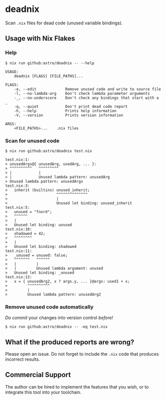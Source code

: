 # deadnix

Scan `.nix` files for dead code (unused variable bindings).

## Usage with Nix Flakes

### Help

```
$ nix run github:astro/deadnix -- --help
```

```
USAGE:
    deadnix [FLAGS] [FILE_PATHS]...

FLAGS:
    -e, --edit             Remove unused code and write to source file
    -l, --no-lambda-arg    Don't check lambda parameter arguments
    -_, --no-underscore    Don't check any bindings that start with a _
    -q, --quiet            Don't print dead code report
    -h, --help             Prints help information
    -V, --version          Prints version information

ARGS:
    <FILE_PATHS>...    .nix files
```

### Scan for unused code

```
$ nix run github:astro/deadnix test.nix
```

```
test.nix:1:
> unusedArgs@{ unusedArg, usedArg, ... }:
> ^^^^^^^^^^   ^^^^^^^^^
> |            |
> |            Unused lambda pattern: unusedArg
> Unused lambda pattern: unusedArgs
test.nix:3:
>   inherit (builtins) unused_inherit;
>                      ^^^^^^^^^^^^^^
>                      |
>                      Unused let binding: unused_inherit
test.nix:5:
>   unused = "fnord";
>   ^^^^^^
>   |
>   Unused let binding: unused
test.nix:10:
>   shadowed = 42;
>   ^^^^^^^^
>   |
>   Unused let binding: shadowed
test.nix:11:
>   _unused = unused: false;
>   ^^^^^^^   ^^^^^^
>   |         |
>   |         Unused lambda argument: unused
>   Unused let binding: _unused
test.nix:13:
>   x = { unusedArg2, x ? args.y, ... }@args: used1 + x;
>         ^^^^^^^^^^
>         |
>         Unused lambda pattern: unusedArg2
```

### Remove unused code automatically

*Do commit* your changes into version control *before!*

```
$ nix run github:astro/deadnix -- -eq test.nix
```

## What if the produced reports are wrong?

Please open an issue. Do not forget to include the `.nix` code that
produces incorrect results.


## Commercial Support

The author can be hired to implement the features that you wish, or to
integrate this tool into your toolchain.
